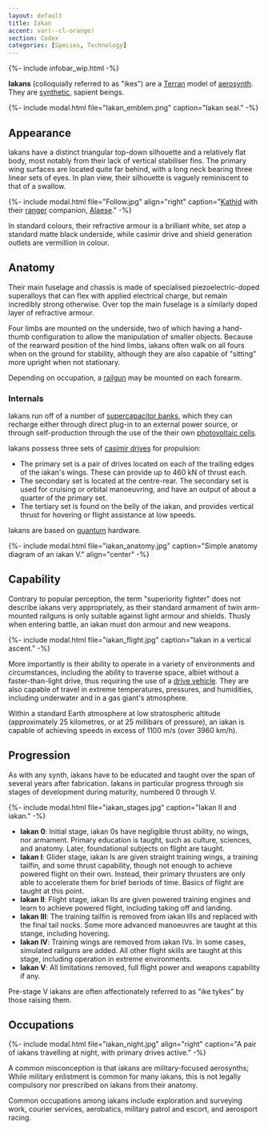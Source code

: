 ```yaml
---
layout: default
title: Iakan
accent: var(--cl-orange)
section: Codex
categories: [Species, Technology]
---
```


{%- include infobar_wip.html -%}

**Iakans** (colloquially referred to as "ikes") are a [Terran](Terran.html) model of
[aerosynth](Aerosynth.html). They are [synthetic](Synthetic.html), sapient beings.

{%- include modal.html file="Iakan_emblem.png" caption="Iakan seal." -%}

## Appearance
Iakans have a distinct triangular top-down silhouette and a relatively flat body, most notably from
their lack of vertical stabiliser fins. The primary wing surfaces are located quite far behind,
with a long neck bearing three linear sets of eyes. In plan view, their silhouette is vaguely
reminiscent to that of a swallow.

{%- include modal.html file="Follow.jpg" align="right"
   caption="[Kathid](Kathid.html) with their [ranger](Ranger.html) companion, [Alaese](Alaese.html)." -%}

In standard colours, their refractive armour is a brilliant white, set atop a standard matte black
underside, while casimir drive and shield generation outlets are vermillion in colour.

## Anatomy
Their main fuselage and chassis is made of specialised piezoelectric-doped superalloys that can flex
with applied electrical charge, but remain incredibly strong otherwise. Over top the main fuselage
is a similarly doped layer of refractive armour.

Four limbs are mounted on the underside, two of which having a hand-thumb configuration to allow the
manipulation of smaller objects. Because of the rearward position of the hind limbs, iakans often
walk on all fours when on the ground for stability, although they are also capable of "sitting"
more upright when not stationary.

Depending on occupation, a [railgun](Railgun.html) may be mounted on each forearm.

### Internals
Iakans run off of a number of [supercapacitor banks](Supercapacitor.html), which they can recharge
either through direct plug-in to an external power source, or through self-production through the
use of the their own [photovoltaic cells](Photovoltaic_cell.html).

Iakans possess three sets of [casimir drives](Casimir_drive.html) for propulsion:
* The primary set is a pair of drives located on each of the trailing edges of the iakan's wings. These can provide up to 460 kN of thrust each.
* The secondary set is located at the centre-rear. The secondary set is used for cruising or orbital manoeuvring, and have an output of about a quarter of the primary set.
* The tertiary set is found on the belly of the iakan, and provides vertical thrust for hovering or flight assistance at low speeds.

Iakans are based on [quantum](Quantum_computer.html) hardware.

{%- include modal.html file="iakan_anatomy.jpg"
   caption="Simple anatomy diagram of an iakan V." align="center" -%}

## Capability
Contrary to popular perception, the term "superiority fighter" does not describe iakans very
appropriately, as their standard armament of twin arm-mounted railguns is only suitable against
light armour and shields. Thusly when entering battle, an iakan must don armour and new weapons.

{%- include modal.html file="iakan_flight.jpg" caption="Iakan in a vertical ascent." -%}

More importantly is their ability to operate in a variety of environments and circumstances,
including the ability to traverse space, albiet without a faster-than-light drive, thus requiring
the use of a [drive vehicle](Drive_vehicle.html). They are also capable of travel in extreme
temperatures, pressures, and humidities, including underwater and in a gas giant's atmosphere.

Within a standard Earth atmosphere at low stratospheric altitude (approximately 25 kilometres, or
at 25 millibars of pressure), an iakan is capable of achieving speeds in excess of 1100 m/s (over
3960 km/h).

## Progression
As with any synth, iakans have to be educated and taught over the span of several years after
fabrication. Iakans in particular progress through six stages of development during maturity,
numbered 0 through V.

{%- include modal.html file="iakan_stages.jpg"
   caption="Iakan II and iakan." -%}

* **Iakan 0**: Initial stage, iakan 0s have negligible thrust ability, no wings, nor armament. Primary education is taught, such as culture, sciences, and anatomy. Later, foundational subjects on flight are taught.
* **Iakan I**: Glider stage, iakan Is are given straight training wings, a training tailfin, and some thrust capability, though not enough to achieve powered flight on their own. Instead, their primary thrusters are only able to accelerate them for brief beriods of time. Basics of flight are taught at this point.
* **Iakan II**: Flight stage, iakan IIs are given powered training engines and learn to achieve powered flight, including taking off and landing.
* **Iakan III**: The training tailfin is removed from iakan IIIs and replaced with the final tail nocks. Some more advanced manoeuvres are taught at this stange, including hovering.
* **Iakan IV**: Training wings are removed from iakan IVs. In some cases, simulated railguns are added. All other flight skills are taught at this stage, including operation in extreme environments.
* **Iakan V**: All limitations removed, full flight power and weapons capability if any.

Pre-stage V iakans are often affectionately referred to as "ike tykes" by those raising them.

## Occupations
{%- include modal.html file="iakan_night.jpg" align="right"
   caption="A pair of iakans travelling at night, with primary drives active." -%}

A common misconception is that iakans are military-focused aerosynths; While military enlistment is
common for many iakans, this is not legally compulsory nor prescribed on iakans from their anatomy.

Common occupations among iakans include exploration and surveying work, courier services,
aerobatics, military patrol and escort, and aerosport racing.
